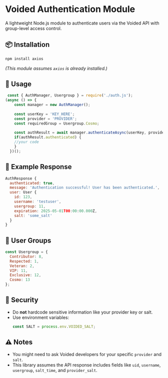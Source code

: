 # Voided Authentication Module

A lightweight Node.js module to authenticate users via the Voided API with group-level access control.

## 📦 Installation

```bash
npm install axios
```

*(This module assumes `axios` is already installed.)*

## 📁 Usage

```js
 const { AuthManager, Usergroup } = require('./auth.js');
(async () => {
    const manager = new AuthManager();
  
    const userKey = 'KEY_HERE';
    const provider = 'PROVIDER'; 
    const requiredGroup = Usergroup.Cosmo; 
  
    const authResult = await manager.authenticateAsync(userKey, provider, requiredGroup);
    if(authResult.authenticated) {
    //your code
    } 
  })();
```

## 🧪 Example Response

```js
AuthResponse {
  authenticated: true,
  message: 'Authentication successful! User has been authenticated.',
  user: User {
    id: 123,
    username: 'testuser',
    usergroup: 11,
    expiration: 2025-05-01T00:00:00.000Z,
    salt: 'some_salt'
  }
}
```

## 👤 User Groups

```js
const Usergroup = {
  Contributor: 8,
  Respected: 1,
  Veteran: 2,
  VIP: 11,
  Exclusive: 12,
  Cosmo: 13
};
```

## 🔐 Security

- Do **not** hardcode sensitive information like your provider key or salt.
- Use environment variables:
  ```js
  const SALT = process.env.VOIDED_SALT;
  ```

## ⚠️ Notes

- You might need to ask Voided developers for your specific `provider` and `salt`.
- This library assumes the API response includes fields like `uid`, `username`, `usergroup`, `salt_time`, and `provider_salt`.


